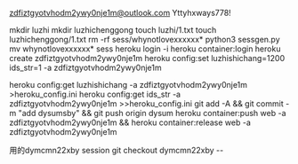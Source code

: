 zdfiztgyotvhodm2ywy0nje1m@outlook.com
Yttyhxways778!

mkdir luzhi
mkdir luzhichenggong
touch luzhi/1.txt
touch luzhichenggong/1.txt
rm -rf sess/whynotlovexxxxxx*
python3 sessgen.py
mv whynotlovexxxxxx* sess
heroku login -i
heroku container:login
heroku create zdfiztgyotvhodm2ywy0nje1m
heroku config:set luzhishichang=1200 ids_str=1 -a zdfiztgyotvhodm2ywy0nje1m

heroku config:get luzhishichang -a zdfiztgyotvhodm2ywy0nje1m >heroku_config.ini
heroku config:get ids_str -a zdfiztgyotvhodm2ywy0nje1m >>heroku_config.ini
git add -A && git commit -m "add dysumsby" && git push origin dysum
heroku container:push web -a zdfiztgyotvhodm2ywy0nje1m && heroku container:release web -a zdfiztgyotvhodm2ywy0nje1m

用的dymcmn22xby session
git checkout dymcmn22xby -- 